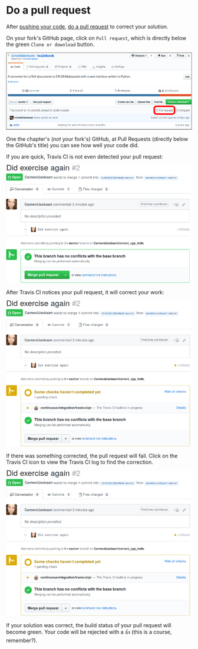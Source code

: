 # Do a pull request

After [pushing your code](push_your_code.md), [do a pull request](do_a_pull_request.md) to correct your solution.

On your fork's GitHub page, click on `Pull request`, which is directly 
below the green `Clone or download` button.

![Click here to submit a pull request](pics/submit_pull_request_with_frame.png)

One the chapter's (*not* your fork's) GitHub, at Pull Requests (directly
below the GitHub's title) you can see how well your code did. 

If you are quick, Travis CI is not even detected your pull request:

![A pull request still unnoticed by Travis CI](pics/pull_request_before_travis.png)

After Travis CI notices your pull request, it will correct your work:

![A pull request being correct by Travis CI](pics/pull_request_pending.png)

If there was something corrected, the pull request will fail. Click on the Travis CI icon to view the Travis CI log to find the correction.

![A pull request being correct by Travis CI](pics/pull_request_pending.png)

If your solution was correct, the build status of your pull request will become green. Your code will be rejected 
with a :+1: (this is a course, remember?).
